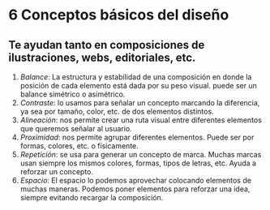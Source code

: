 # 6 Conceptos básicos del diseño
## Te ayudan tanto en composiciones de ilustraciones, webs, editoriales, etc.

1. *Balance*: La estructura y estabilidad de una composición en donde la posición de cada elemento está dada por su peso visual. puede ser un balance simétrico o asimétrico.
2. *Contraste*: lo usamos para señalar un concepto marcando la diferencia, ya sea por tamaño, color, etc. de dos elementos distintos.
3. *Alineación*: nos permite crear una ruta visual entre diferentes elementos que queremos señalar al usuario.
4. *Proximidad*: nos permite agrupar diferentes elementos. Puede ser por formas, colores, etc. o físicamente.
5. *Repetición*: se usa para generar un concepto de marca. Muchas marcas usan siempre los mismos colores, formas, tipos de letras, etc. Ayuda a reforzar un concepto.
6. *Espacio*: El espacio lo podemos aprovechar colocando elementos de muchas maneras. Podemos poner elementos para reforzar una idea, siempre evitando recargar la composición.